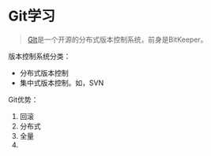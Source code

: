 # Git学习
>[GIt](https://git-scm.com/)是一个开源的分布式版本控制系统，前身是BitKeeper。

版本控制系统分类：   
* 分布式版本控制
* 集中式版本控制。如，SVN  
  
Git优势：  
1. 回滚
2. 分布式
3. 全量
4. 